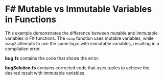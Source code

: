 # F# Mutable vs Immutable Variables in Functions
This example demonstrates the difference between mutable and immutable variables in F# functions.  The `swap` function uses mutable variables, while `swap2` attempts to use the same logic with immutable variables, resulting in a compilation error.

**bug.fs** contains the code that shows the error.

**bugSolution.fs** contains corrected code that uses tuples to achieve the desired result with immutable variables.